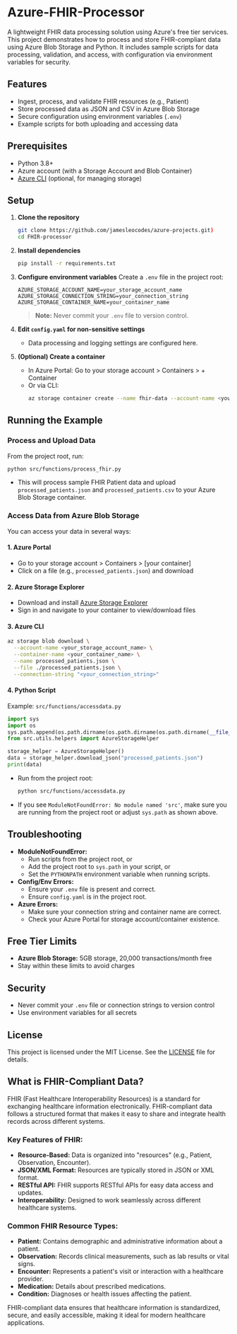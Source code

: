# Azure-FHIR-Processor

A lightweight FHIR data processing solution using Azure's free tier services. This project demonstrates how to process and store FHIR-compliant data using Azure Blob Storage and Python. It includes sample scripts for data processing, validation, and access, with configuration via environment variables for security.

## Features
- Ingest, process, and validate FHIR resources (e.g., Patient)
- Store processed data as JSON and CSV in Azure Blob Storage
- Secure configuration using environment variables (`.env`)
- Example scripts for both uploading and accessing data

## Prerequisites
- Python 3.8+
- Azure account (with a Storage Account and Blob Container)
- [Azure CLI](https://docs.microsoft.com/en-us/cli/azure/install-azure-cli) (optional, for managing storage)

## Setup

1. **Clone the repository**
   ```bash
   git clone https://github.com/jamesleocodes/azure-projects.git)
   cd FHIR-processor
   ```

2. **Install dependencies**
   ```bash
   pip install -r requirements.txt
   ```

3. **Configure environment variables**
   Create a `.env` file in the project root:
   ```env
   AZURE_STORAGE_ACCOUNT_NAME=your_storage_account_name
   AZURE_STORAGE_CONNECTION_STRING=your_connection_string
   AZURE_STORAGE_CONTAINER_NAME=your_container_name
   ```
   > **Note:** Never commit your `.env` file to version control.

4. **Edit `config.yaml` for non-sensitive settings**
   - Data processing and logging settings are configured here.

5. **(Optional) Create a container**
   - In Azure Portal: Go to your storage account > Containers > + Container
   - Or via CLI:
     ```bash
     az storage container create --name fhir-data --account-name <your_storage_account_name>
     ```

## Running the Example

### **Process and Upload Data**
From the project root, run:
```bash
python src/functions/process_fhir.py
```
- This will process sample FHIR Patient data and upload `processed_patients.json` and `processed_patients.csv` to your Azure Blob Storage container.

### **Access Data from Azure Blob Storage**
You can access your data in several ways:

#### **1. Azure Portal**
- Go to your storage account > Containers > [your container]
- Click on a file (e.g., `processed_patients.json`) and download

#### **2. Azure Storage Explorer**
- Download and install [Azure Storage Explorer](https://azure.microsoft.com/en-us/products/storage/storage-explorer/)
- Sign in and navigate to your container to view/download files

#### **3. Azure CLI**
```bash
az storage blob download \
  --account-name <your_storage_account_name> \
  --container-name <your_container_name> \
  --name processed_patients.json \
  --file ./processed_patients.json \
  --connection-string "<your_connection_string>"
```

#### **4. Python Script**
Example: `src/functions/accessdata.py`
```python
import sys
import os
sys.path.append(os.path.dirname(os.path.dirname(os.path.dirname(__file__))))
from src.utils.helpers import AzureStorageHelper

storage_helper = AzureStorageHelper()
data = storage_helper.download_json("processed_patients.json")
print(data)
```
- Run from the project root:
  ```bash
  python src/functions/accessdata.py
  ```
- If you see `ModuleNotFoundError: No module named 'src'`, make sure you are running from the project root or adjust `sys.path` as shown above.

## Troubleshooting
- **ModuleNotFoundError:**
  - Run scripts from the project root, or
  - Add the project root to `sys.path` in your script, or
  - Set the `PYTHONPATH` environment variable when running scripts.
- **Config/Env Errors:**
  - Ensure your `.env` file is present and correct.
  - Ensure `config.yaml` is in the project root.
- **Azure Errors:**
  - Make sure your connection string and container name are correct.
  - Check your Azure Portal for storage account/container existence.

## Free Tier Limits
- **Azure Blob Storage:** 5GB storage, 20,000 transactions/month free
- Stay within these limits to avoid charges

## Security
- Never commit your `.env` file or connection strings to version control
- Use environment variables for all secrets

## License
This project is licensed under the MIT License. See the [LICENSE](LICENSE) file for details.

## What is FHIR-Compliant Data?

FHIR (Fast Healthcare Interoperability Resources) is a standard for exchanging healthcare information electronically. FHIR-compliant data follows a structured format that makes it easy to share and integrate health records across different systems.

### Key Features of FHIR:
- **Resource-Based:** Data is organized into "resources" (e.g., Patient, Observation, Encounter).
- **JSON/XML Format:** Resources are typically stored in JSON or XML format.
- **RESTful API:** FHIR supports RESTful APIs for easy data access and updates.
- **Interoperability:** Designed to work seamlessly across different healthcare systems.

### Common FHIR Resource Types:
- **Patient:** Contains demographic and administrative information about a patient.
- **Observation:** Records clinical measurements, such as lab results or vital signs.
- **Encounter:** Represents a patient's visit or interaction with a healthcare provider.
- **Medication:** Details about prescribed medications.
- **Condition:** Diagnoses or health issues affecting the patient.

FHIR-compliant data ensures that healthcare information is standardized, secure, and easily accessible, making it ideal for modern healthcare applications. 